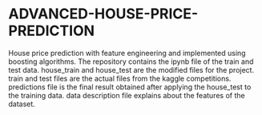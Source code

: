 # ADVANCED-HOUSE-PRICE-PREDICTION
House price prediction with feature engineering and implemented using boosting algorithms.
The repository contains the ipynb file of the train and test data.
house_train and house_test are the modified files for the project.
train and test files are the actual files from the kaggle competitions.
predictions file is the final result obtained after applying the house_test to the training data.
data description file explains about the features of the dataset.
